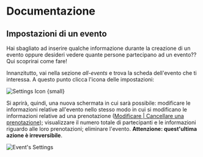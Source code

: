 # Documentazione

## Impostazioni di un evento

Hai sbagliato ad inserire qualche informazione durante la creazione di un evento oppure desideri vedere quante persone partecipano ad un evento?? Qui scoprirai come fare!

Innanzitutto, vai nella sezione _all-events_ e trova la scheda dell'evento che ti interessa. A questo punto clicca l'icona delle impostazioni:

![Settings Icon {small}](/assets/image1-61d77669.png)

Si aprirà, quindi, una nuova schermata in cui sarà possibile: modificare le informazioni relative all'evento nello stesso modo in cui si modificano le informazioni relative ad una prenotazione ([Modificare | Cancellare una prenotazione](/documentation/user_settings)); visualizzare il numero totale di partecipanti e le informazioni riguardo alle loro prenotazioni; eliminare l'evento. **Attenzione: quest'ultima azione è irreversibile**.

![Event's Settings](/assets/image2-02acc550.png)
